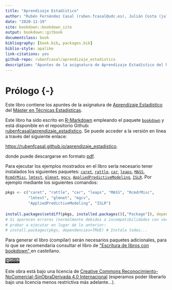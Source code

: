 ```yaml
--- 
title: "Aprendizaje Estadístico"
author: "Rubén Fernández Casal (ruben.fcasal@udc.es), Julián Costa (julian.costa@udc.es)"
date: "2020-11-19"
site: bookdown::bookdown_site
output: bookdown::gitbook
documentclass: book
bibliography: [book.bib, packages.bib]
biblio-style: apalike
link-citations: yes
github-repo: rubenfcasal/aprendizaje_estadistico
description: "Apuntes de la asignatura de Aprendizaje Estadístico del Máster en Técnicas Estadísticas."
---
```




# Prólogo {-}

Este libro contiene los apuntes de la asignatura de [Aprendizaje Estadístico](http://eamo.usc.es/pub/mte/index.php?option=com_content&view=article&id=74) del [Máster en Técnicas Estadísticas](http://eio.usc.es/pub/mte). 

Este libro ha sido escrito en [R-Markdown](http://rmarkdown.rstudio.com) empleando el paquete [`bookdown`](https://bookdown.org/yihui/bookdown/)  y está disponible en el repositorio Github: [rubenfcasal/aprendizaje_estadistico](https://github.com/rubenfcasal/aprendizaje_estadistico). 
Se puede acceder a la versión en línea a través del siguiente enlace:

<https://rubenfcasal.github.io/aprendizaje_estadistico>.

donde puede descargarse en formato [pdf](https://rubenfcasal.github.io/aprendizaje_estadistico/aprendizaje_estadistico.pdf).

Para ejecutar los ejemplos mostrados en el libro sería necesario tener instalados los siguientes paquetes:
[`caret`](https://CRAN.R-project.org/package=caret), [`rattle`](https://CRAN.R-project.org/package=rattle), [`car`](https://CRAN.R-project.org/package=car), [`leaps`](https://CRAN.R-project.org/package=leaps), [`MASS`](https://CRAN.R-project.org/package=MASS), [`RcmdrMisc`](https://CRAN.R-project.org/package=RcmdrMisc), [`lmtest`](https://CRAN.R-project.org/package=lmtest), [`glmnet`](https://CRAN.R-project.org/package=glmnet), [`mgcv`](https://CRAN.R-project.org/package=mgcv), [`AppliedPredictiveModeling`](https://CRAN.R-project.org/package=AppliedPredictiveModeling), [`ISLR`](https://CRAN.R-project.org/package=ISLR).
Por ejemplo mediante los siguientes comandos:

```r
pkgs <- c("caret", "rattle", "car", "leaps", "MASS", "RcmdrMisc", 
          "lmtest", "glmnet", "mgcv", 
          "AppliedPredictiveModeling", "ISLR")

install.packages(setdiff(pkgs, installed.packages()[,"Package"]), dependencies = TRUE)
# Si aparecen errores (normalmente debidos a incompatibilidades con versiones ya instaladas), 
# probar a ejecutar en lugar de lo anterior:
# install.packages(pkgs, dependencies=TRUE) # Instala todos...
```
Para generar el libro (compilar) serán necesarios paquetes adicionales, 
para lo que se recomendaría consultar el libro de ["Escritura de libros con bookdown" ](https://rubenfcasal.github.io/bookdown_intro) en castellano.

<img src="images/by-nc-nd-88x31.png" width="44" />

Este obra está bajo una licencia de [Creative Commons Reconocimiento-NoComercial-SinObraDerivada 4.0 Internacional](https://creativecommons.org/licenses/by-nc-nd/4.0/deed.es_ES) 
(esperamos poder liberarlo bajo una licencia menos restrictiva más adelante...).


